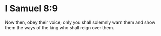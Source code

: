 # I Samuel 8:9

Now then, obey their voice; only you shall solemnly warn them and show them the ways of the king who shall reign over them.
